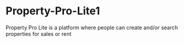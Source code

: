 # Property-Pro-Lite1
Property Pro Lite is a platform where people can create and/or search properties for sales or rent
